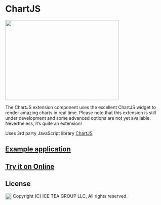 ChartJS
====

<img src="https://raw.githubusercontent.com/iceteagroup/wisej-extensions/master/Support/Images/ChartJS.png" width="358" height="252">

The ChartJS extension component uses the excellent ChartJS widget to render amazing charts in real time. Please note that this extension is still under development and some advanced options are not yet available. Nevertheless, it’s quite an extension!

Uses 3rd party JavaScript library [ChartJS](http://www.chartjs.org/)

## [Example application](https://github.com/iceteagroup/wisej-examples/tree/master/ChartJS)

## [Try it on Online](http://demo.wisej.com/ChartJS)

License
-------
<img src="http://iceteagroup.com/wp-content/uploads/2017/01/Square-64x64-trasp.png" height="20" align="top"> Copyright (C) ICE TEA GROUP LLC, All rights reserved.
